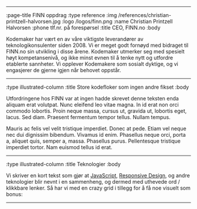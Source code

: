--------------------------------------------------------------------------------
:page-title FINN oppdrag
:type reference
:img /references/christian-printzell-halvorsen.jpg
:logo /logos/finn.png
:name Christian Printzell Halvorsen
:phone tlf.nr. på forespørsel
:title CEO, FINN.no
:body

Kodemaker har vært en av våre viktigste leverandører av teknologikonsulenter
siden 2008. Vi er meget godt fornøyd med bidraget til FINN.no
sin utvikling i disse årene. Kodemaker utmerker seg med spesielt høyt
kompetansenivå, og ikke minst evnen til å tenke nytt og utfordre etablerte
sannheter. Vi opplever Kodemakere som sosialt dyktige, og vi engasjerer de
gjerne igjen når behovet oppstår.

--------------------------------------------------------------------------------
:type illustrated-column
:title Store kodefloker som ingen andre fikset
:body

Utfordringene hos FINN var at ingen hadde skrevet denne teksten enda aliquam
erat volutpat. Nunc eleifend leo vitae magna. In id erat non orci commodo
lobortis. Proin neque massa, cursus ut, gravida ut, lobortis eget, lacus. Sed
diam. Praesent fermentum tempor tellus. Nullam tempus.

Mauris ac felis vel velit tristique imperdiet. Donec at pede. Etiam vel neque
nec dui dignissim bibendum. Vivamus id enim. Phasellus neque orci, porta a,
aliquet quis, semper a, massa. Phasellus purus. Pellentesque tristique imperdiet
tortor. Nam euismod tellus id erat.

--------------------------------------------------------------------------------
:type illustrated-column
:title Teknologier
:body

Vi skriver en kort tekst som gjør at [JavaScript](/javascript/),
[Responsive Design](/responsive-design/), og andre teknologier blir nevnt i en
sammenheng, og dermed med uthevede ord / klikkbare lenker. Så har vi med en
crazy grid i tillegg for å få noe visuelt som bonus:

--------------------------------------------------------------------------------
